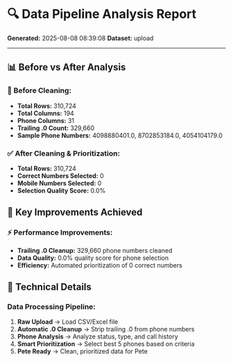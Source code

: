 # 🔍 Data Pipeline Analysis Report

**Generated:** 2025-08-08 08:39:08
**Dataset:** upload

---

## 📊 Before vs After Analysis

### 🚫 Before Cleaning:
- **Total Rows:** 310,724
- **Total Columns:** 194
- **Phone Columns:** 31
- **Trailing .0 Count:** 329,660
- **Sample Phone Numbers:** 4098880401.0, 8702853184.0, 4054104179.0

### ✅ After Cleaning & Prioritization:
- **Total Rows:** 310,724
- **Correct Numbers Selected:** 0
- **Mobile Numbers Selected:** 0
- **Selection Quality Score:** 0.0%

## 🎯 Key Improvements Achieved

### ⚡ Performance Improvements:
- **Trailing .0 Cleanup:** 329,660 phone numbers cleaned
- **Data Quality:** 0.0% quality score for phone selection
- **Efficiency:** Automated prioritization of 0 correct numbers

## 🔧 Technical Details

### Data Processing Pipeline:
1. **Raw Upload** → Load CSV/Excel file
2. **Automatic .0 Cleanup** → Strip trailing .0 from phone numbers
3. **Phone Analysis** → Analyze status, type, and call history
4. **Smart Prioritization** → Select best 5 phones based on criteria
5. **Pete Ready** → Clean, prioritized data for Pete
